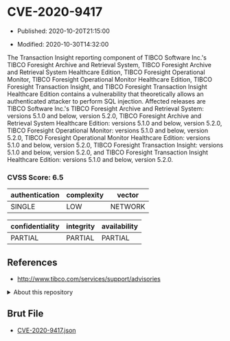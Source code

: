 # CVE-2020-9417

- Published: 2020-10-20T21:15:00

- Modified: 2020-10-30T14:32:00

The Transaction Insight reporting component of TIBCO Software Inc.'s TIBCO Foresight Archive and Retrieval System, TIBCO Foresight Archive and Retrieval System Healthcare Edition, TIBCO Foresight Operational Monitor, TIBCO Foresight Operational Monitor Healthcare Edition, TIBCO Foresight Transaction Insight, and TIBCO Foresight Transaction Insight Healthcare Edition contains a vulnerability that theoretically allows an authenticated attacker to perform SQL injection. Affected releases are TIBCO Software Inc.'s TIBCO Foresight Archive and Retrieval System: versions 5.1.0 and below, version 5.2.0, TIBCO Foresight Archive and Retrieval System Healthcare Edition: versions 5.1.0 and below, version 5.2.0, TIBCO Foresight Operational Monitor: versions 5.1.0 and below, version 5.2.0, TIBCO Foresight Operational Monitor Healthcare Edition: versions 5.1.0 and below, version 5.2.0, TIBCO Foresight Transaction Insight: versions 5.1.0 and below, version 5.2.0, and TIBCO Foresight Transaction Insight Healthcare Edition: versions 5.1.0 and below, version 5.2.0.

### CVSS Score: **6.5**

| authentication | complexity | vector |
| --- | --- | --- |
| SINGLE | LOW | NETWORK |

| confidentiality | integrity | availability |
| --- | --- | --- |
| PARTIAL | PARTIAL | PARTIAL |

## References

* http://www.tibco.com/services/support/advisories

<details>
<summary>About this repository</summary> 

  This repository is part of the project [Live Hack CVE](https://github.com/Live-Hack-CVE). Main website can be found [www.live-hack.org](https://www.live-hack.org) 
  
  Made by [Sn0wAlice](https://github.com/Sn0wAlice) for the people that care about security and need to have a feed of the latest CVEs. Hope you enjoy it, don't forget to star the repo and follow me on [Twitter](https://twitter.com/Sn0wAlice) and [Github](https://github.com/Sn0wAlice). And that is my [personnal website](https://www.alice-snow.me/)

  - [Home Page](https://github.com/Live-Hack-CVE)
  - [Framework](https://github.com/Live-Hack-CVE/cve-framework)
  - [CVE database](https://github.com/Live-Hack-CVE/full_database)
  - [Changelog](https://github.com/Live-Hack-CVE/Changelog)
</details>

## Brut File

* [CVE-2020-9417.json](https://raw.githubusercontent.com/Live-Hack-CVE/full_database/main/cves/2020/CVE-2020-9417.json)

